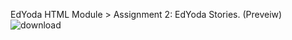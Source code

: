 EdYoda HTML Module > Assignment 2: EdYoda Stories. (Preveiw)
![download](https://user-images.githubusercontent.com/88980866/214327750-0298578a-ea71-43ba-a27f-2d033b27449d.png)
